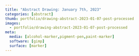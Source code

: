 ```yaml
---
title: "Abstract Drawing: January 7th, 2023"
categories: [abstract]
thumb: portfolio/drawing-abstract-2023-01-07-post-processed
images:
  - portfolio/drawing-abstract-2023-01-07-post-processed
meta:
  media: [alcohol-marker,pigment-pen,paint-marker]
  software: [gimp]
  surface: [marker]
---
```

